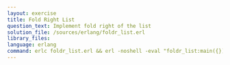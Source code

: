 ```yaml
---
layout: exercise
title: Fold Right List
question_text: Implement fold right of the list
solution_file: /sources/erlang/foldr_list.erl
library_files:
language: erlang
command: erlc foldr_list.erl && erl -noshell -eval "foldr_list:main({})."
---
```


